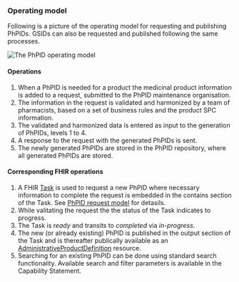 ### Operating model

Following is a picture of the operating model for requesting and publishing PhPIDs. GSIDs can also be requested and published following the same processes. 

<img src="OperatingModel.png" alt="The PhPID operating model"/>
<br clear="all"/>

#### Operations
1. When a PhPID is needed for a product the medicinal product information is added to a request, submitted to the PhPID maintenance organisation.
2. The information in the request is validated and harmonized by a team of pharmacists, based on a set of business rules and the product SPC information.
3. The validated and harmonized data is entered as input to the generation of PhPIDs, levels 1 to 4.
4. A response to the request with the generated PhPIDs is sent. 
5. The newly generated PhPIDs are stored in the PhPID repository, where all generated PhPIDs are stored.

#### Corresponding FHIR operations 
1. A FHIR [Task](StructureDefinition-Task-who-php-phpid.html) is used to request a new PhPID where necessary information to complete the request is embedded in the contains section of the Task. See [PhPID request model](phpIdRequest.html) for detasils.  
2. While valitating the request the the status of the Task indicates to progress.  
3. The Task is _ready_ and transits to _completed_ via _in-progress_. 
4. The new (or already existing) PhPID is published in the output section of the Task and is thereafter publically available as an [AdministrativeProductDefinition](StructureDefinition-AdministrableProductDefinition-who-php.html) resource.
5. Searching for an existing PhPID can be done using standard search functionality. Available search and filter parameters is available in the Capability Statement.